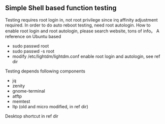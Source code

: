 ## Simple Shell based function testing

Testing requires root login in, not root privilege since irq affinity adjustment required.
In order to do auto reboot testing, need root autologin.
How to enable root login and root autologin, please search website, tons of info。
A reference on Ubuntu based
- sudo passwd root
- sudo passwd -s root
- modify /etc/lightdm/lightdm.conf enable root login and autologin, see ref dir

Testing depends following components
- jq
- zenity
- gnome-terminal
- atftp
- memtest
- ltp (old and micro modified, in ref dir)

Desktop shortcut in ref dir
